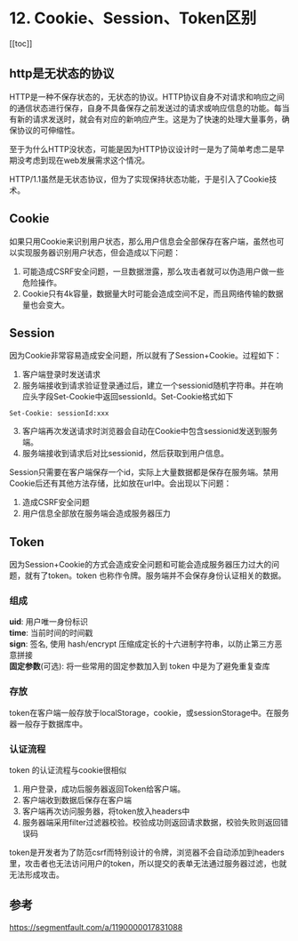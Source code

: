 # 12. Cookie、Session、Token区别

[[toc]]

## http是无状态的协议
HTTP是一种不保存状态的，无状态的协议。HTTP协议自身不对请求和响应之间的通信状态进行保存，自身不具备保存之前发送过的请求或响应信息的功能。每当有新的请求发送时，就会有对应的新响应产生。这是为了快速的处理大量事务，确保协议的可伸缩性。

至于为什么HTTP没状态，可能是因为HTTP协议设计时一是为了简单考虑二是早期没考虑到现在web发展需求这个情况。

HTTP/1.1虽然是无状态协议，但为了实现保持状态功能，于是引入了Cookie技术。

## Cookie
如果只用Cookie来识别用户状态，那么用户信息会全部保存在客户端，虽然也可以实现服务器识别用户状态，但会造成以下问题：
1. 可能造成CSRF安全问题，一旦数据泄露，那么攻击者就可以伪造用户做一些危险操作。
2. Cookie只有4k容量，数据量大时可能会造成空间不足，而且网络传输的数据量也会变大。

## Session
因为Cookie非常容易造成安全问题，所以就有了Session+Cookie。过程如下：
1. 客户端登录时发送请求
2. 服务端接收到请求验证登录通过后，建立一个sessionid随机字符串。并在响应头字段Set-Cookie中返回sessionId。Set-Cookie格式如下
```
Set-Cookie: sessionId:xxx
```
3. 客户端再次发送请求时浏览器会自动在Cookie中包含sessionid发送到服务端。
4. 服务端接收到请求后对比sessionid，然后获取到用户信息。

Session只需要在客户端保存一个id，实际上大量数据都是保存在服务端。禁用Cookie后还有其他方法存储，比如放在url中。会出现以下问题：
1. 造成CSRF安全问题
2. 用户信息全部放在服务端会造成服务器压力

## Token
因为Session+Cookie的方式会造成安全问题和可能会造成服务器压力过大的问题，就有了token。token 也称作令牌。服务端并不会保存身份认证相关的数据。

### 组成
**uid**: 用户唯一身份标识   
**time**: 当前时间的时间戳    
**sign**: 签名, 使用 hash/encrypt 压缩成定长的十六进制字符串，以防止第三方恶意拼接    
**固定参数**(可选): 将一些常用的固定参数加入到 token 中是为了避免重复查库

### 存放
token在客户端一般存放于localStorage，cookie，或sessionStorage中。在服务器一般存于数据库中。

### 认证流程
token 的认证流程与cookie很相似

1. 用户登录，成功后服务器返回Token给客户端。
2. 客户端收到数据后保存在客户端
3. 客户端再次访问服务器，将token放入headers中
4. 服务器端采用filter过滤器校验。校验成功则返回请求数据，校验失败则返回错误码

token是开发者为了防范csrf而特别设计的令牌，浏览器不会自动添加到headers里，攻击者也无法访问用户的token，所以提交的表单无法通过服务器过滤，也就无法形成攻击。

## 参考
<https://segmentfault.com/a/1190000017831088>







